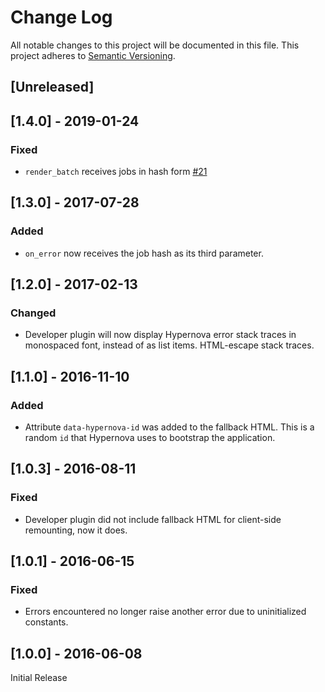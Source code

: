 # Change Log

All notable changes to this project will be documented in this file.
This project adheres to [Semantic Versioning](http://semver.org/).

## [Unreleased]

## [1.4.0] - 2019-01-24

### Fixed

- `render_batch` receives jobs in hash form [#21](https://github.com/airbnb/hypernova-ruby/pull/21)

## [1.3.0] - 2017-07-28

### Added

- `on_error` now receives the job hash as its third parameter.

## [1.2.0] - 2017-02-13

### Changed

- Developer plugin will now display Hypernova error stack traces in monospaced font, instead of as list items. HTML-escape stack traces.

## [1.1.0] - 2016-11-10

### Added

- Attribute `data-hypernova-id` was added to the fallback HTML. This is a random `id` that
  Hypernova uses to bootstrap the application.

## [1.0.3] - 2016-08-11

### Fixed

- Developer plugin did not include fallback HTML for client-side remounting, now it does.

## [1.0.1] - 2016-06-15

### Fixed

- Errors encountered no longer raise another error due to uninitialized constants.

## [1.0.0] - 2016-06-08

Initial Release
